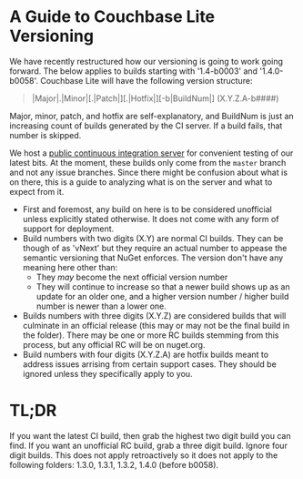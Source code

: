 # A Guide to Couchbase Lite Versioning

We have recently restructured how our versioning is going to work going forward.  The below applies to builds starting with '1.4-b0003' and '1.4.0-b0058'.  Couchbase Lite will have the following version structure:

> |Major|.|Minor|\[.|Patch|\]\[.|Hotfix|\]\[-b|BuildNum|] (X.Y.Z.A-b####)

Major, minor, patch, and hotfix are self-explanatory, and BuildNum is just an increasing count of builds generated by the CI server.  If a build fails, that number is skipped.

We host a [public continuous integration server](http://latestbuilds.hq.couchbase.com/couchbase-lite-net) for convenient testing of our latest bits.  At the moment, these builds only come from the `master` branch and not any issue branches.  Since there might be confusion about what is on there, this is a guide to analyzing what is on the server and what to expect from it.

- First and foremost, any build on here is to be considered unofficial unless explicitly stated otherwise.  It does not come with any form of support for deployment.
- Build numbers with two digits (X.Y) are normal CI builds.  They can be though of as 'vNext' but they require an actual number to appease the semantic versioning that NuGet enforces.  The version don't have any meaning here other than:
	- They *may* become the next official version number
	- They will continue to increase so that a newer build shows up as an update for an older one, and a higher version number / higher build number is newer than a lower one.
- Builds numbers with three digits (X.Y.Z) are considered builds that will culminate in an official release (this may or may not be the final build in the folder).  There may be one or more RC builds stemming from this process, but any official RC will be on nuget.org.
- Build numbers with four digits (X.Y.Z.A) are hotfix builds meant to address issues arrising from certain support cases.  They should be ignored unless they specifically apply to you.

# TL;DR

If you want the latest CI build, then grab the highest two digit build you can find.  If you want an unofficial RC build, grab a three digit build.  Ignore four digit builds.  This does not apply retroactively so it does not apply to the following folders: 1.3.0, 1.3.1, 1.3.2, 1.4.0 (before b0058).